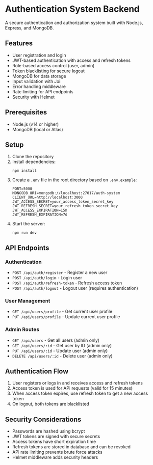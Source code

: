# Authentication System Backend

A secure authentication and authorization system built with Node.js, Express, and MongoDB.

## Features

- User registration and login
- JWT-based authentication with access and refresh tokens
- Role-based access control (user, admin)
- Token blacklisting for secure logout
- MongoDB for data storage
- Input validation with Joi
- Error handling middleware
- Rate limiting for API endpoints
- Security with Helmet

## Prerequisites

- Node.js (v14 or higher)
- MongoDB (local or Atlas)

## Setup

1. Clone the repository
2. Install dependencies:
   ```
   npm install
   ```
3. Create a `.env` file in the root directory based on `.env.example`:
   ```
   PORT=5000
   MONGODB_URI=mongodb://localhost:27017/auth-system
   CLIENT_URL=http://localhost:3000
   JWT_ACCESS_SECRET=your_access_token_secret_key
   JWT_REFRESH_SECRET=your_refresh_token_secret_key
   JWT_ACCESS_EXPIRATION=15m
   JWT_REFRESH_EXPIRATION=7d
   ```
4. Start the server:
   ```
   npm run dev
   ```

## API Endpoints

### Authentication

- `POST /api/auth/register` - Register a new user
- `POST /api/auth/login` - Login user
- `POST /api/auth/refresh-token` - Refresh access token
- `POST /api/auth/logout` - Logout user (requires authentication)

### User Management

- `GET /api/users/profile` - Get current user profile
- `PUT /api/users/profile` - Update current user profile

### Admin Routes

- `GET /api/users` - Get all users (admin only)
- `GET /api/users/:id` - Get user by ID (admin only)
- `PUT /api/users/:id` - Update user (admin only)
- `DELETE /api/users/:id` - Delete user (admin only)

## Authentication Flow

1. User registers or logs in and receives access and refresh tokens
2. Access token is used for API requests (valid for 15 minutes)
3. When access token expires, use refresh token to get a new access token
4. On logout, both tokens are blacklisted

## Security Considerations

- Passwords are hashed using bcrypt
- JWT tokens are signed with secure secrets
- Access tokens have short expiration time
- Refresh tokens are stored in database and can be revoked
- API rate limiting prevents brute force attacks
- Helmet middleware adds security headers
